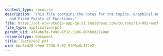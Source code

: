 ```yaml
---
content_type: resource
description: 'This file contains the notes for the topics: Graphical Analysis of Orbits
  and Fixed Points of Functions.'
file: https://ol-ocw-studio-app-qa.s3.amazonaws.com/courses/18-091-mathematical-exposition-spring-2005/bba8cd20e9ed72969c529f00a8c372e2_lecture02.pdf
file_type: application/pdf
parent_uid: 4f49b6fe-f496-6f32-5896-60bb9d27e8e0
resourcetype: Document
title: lecture02.pdf
uid: bba8cd20-e9ed-7296-9c52-9f00a8c372e2
---
```

